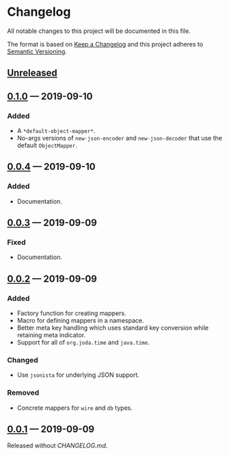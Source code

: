 # Changelog

All notable changes to this project will be documented in this file.

The format is based on [Keep a Changelog](http://keepachangelog.com)
and this project adheres to 
[Semantic Versioning](http://semver.org/spec/v2.0.0.html).


## [Unreleased]

## [0.1.0] — 2019-09-10
### Added
- A `*default-object-mapper*`.
- No-args versions of `new-json-encoder` and `new-json-decoder` that use the
  default `ObjectMapper`.

## [0.0.4] — 2019-09-10
### Added
- Documentation.

## [0.0.3] — 2019-09-09
### Fixed
- Documentation.

## [0.0.2] — 2019-09-09
### Added
- Factory function for creating mappers.
- Macro for defining mappers in a namespace. 
- Better meta key handling which uses standard key conversion while retaining 
  meta indicator.
- Support for all of `org.joda.time` and `java.time`.

### Changed
- Use `jsonista` for underlying JSON support.

### Removed
- Concrete mappers for `wire` and `db` types.

## [0.0.1] — 2019-09-09
Released without _CHANGELOG.md_.

[0.0.1]: https://github.com/b-social/jason/compare/0.0.1...0.0.1
[0.0.2]: https://github.com/b-social/jason/compare/0.0.1...0.0.2
[0.0.3]: https://github.com/b-social/jason/compare/0.0.2...0.0.3
[0.0.4]: https://github.com/b-social/jason/compare/0.0.3...0.0.4
[0.1.0]: https://github.com/b-social/jason/compare/0.0.4...0.1.0
[Unreleased]: https://github.com/b-social/jason/compare/0.1.0...HEAD
